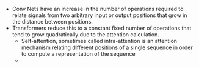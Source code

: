 - Conv Nets have an increase in the number of operations required to relate signals from two arbitrary input or output positions that grow in the distance between positions.
- Transformers reduce this to a constant fixed number of operations that tend to grow quadratically due to the attention calculation.
	- Self-attention, sometimes called intra-attention is an attention mechanism relating different positions of a single sequence in order to compute a representation of the sequence
	- 